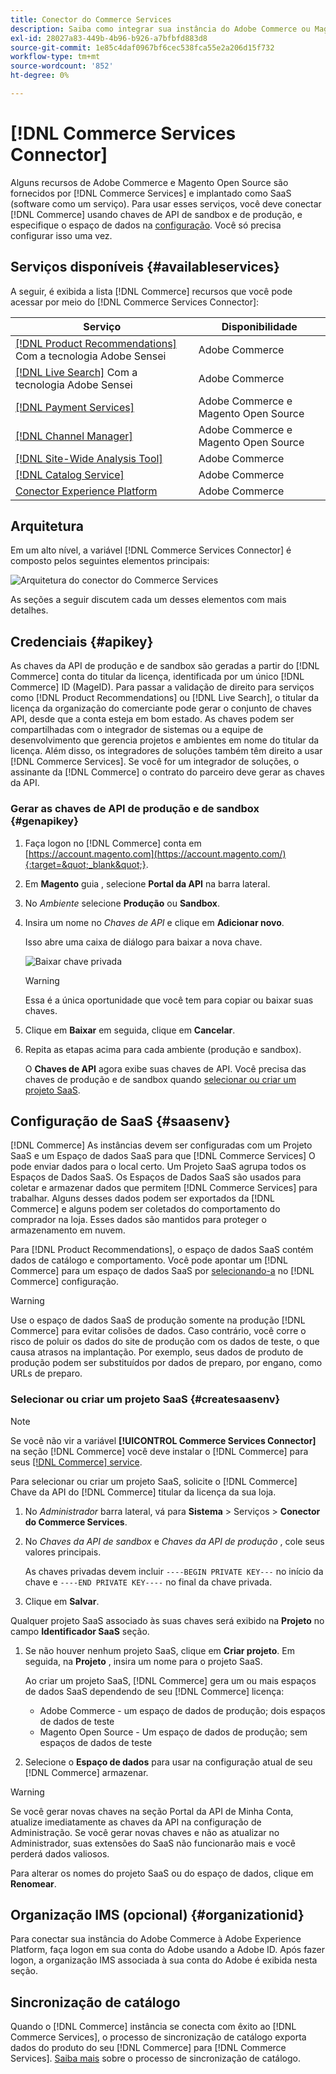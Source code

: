 ```yaml
---
title: Conector do Commerce Services
description: Saiba como integrar sua instância do Adobe Commerce ou Magento Open Source a serviços usando chaves de API de produção e de sandbox.
exl-id: 28027a83-449b-4b96-b926-a7bfbfd883d8
source-git-commit: 1e85c4daf0967bf6cec538fca55e2a206d15f732
workflow-type: tm+mt
source-wordcount: '852'
ht-degree: 0%

---
```


# [!DNL Commerce Services Connector]

Alguns recursos de Adobe Commerce e Magento Open Source são fornecidos por [!DNL Commerce Services]  e implantado como SaaS (software como um serviço). Para usar esses serviços, você deve conectar [!DNL Commerce] usando chaves de API de sandbox e de produção, e especifique o espaço de dados na [configuração](https://docs.magento.com/user-guide/configuration/services/saas.html). Você só precisa configurar isso uma vez.

## Serviços disponíveis {#availableservices}

A seguir, é exibida a lista [!DNL Commerce] recursos que você pode acessar por meio do [!DNL Commerce Services Connector]:

| Serviço | Disponibilidade |
| ---|--- |
| [[!DNL Product Recommendations]](/help/product-recommendations/overview.md) Com a tecnologia Adobe Sensei | Adobe Commerce |
| [[!DNL Live Search]](/help/live-search/overview.md) Com a tecnologia Adobe Sensei | Adobe Commerce |
| [[!DNL Payment Services]](/help/payment-services/overview.md) | Adobe Commerce e Magento Open Source |
| [[!DNL Channel Manager]](https://experienceleague.adobe.com/docs/commerce-channels/channel-manager/intro-to-channel-manager/overview.html) | Adobe Commerce e Magento Open Source |
| [[!DNL Site-Wide Analysis Tool]](https://experienceleague.adobe.com/docs/commerce-operations/tools/site-wide-analysis-tool/intro.html) | Adobe Commerce |
| [[!DNL Catalog Service]](/help/catalog-service/overview.md) | Adobe Commerce |
| [Conector Experience Platform](/help/experience-platform-connector/overview.md) | Adobe Commerce |

## Arquitetura

Em um alto nível, a variável [!DNL Commerce Services Connector] é composto pelos seguintes elementos principais:

![Arquitetura do conector do Commerce Services](assets/saas-config-sync-workflow.png)

As seções a seguir discutem cada um desses elementos com mais detalhes.

## Credenciais {#apikey}

As chaves da API de produção e de sandbox são geradas a partir do [!DNL Commerce] conta do titular da licença, identificada por um único [!DNL Commerce] ID (MageID). Para passar a validação de direito para serviços como [!DNL Product Recommendations] ou [!DNL Live Search], o titular da licença da organização do comerciante pode gerar o conjunto de chaves API, desde que a conta esteja em bom estado. As chaves podem ser compartilhadas com o integrador de sistemas ou a equipe de desenvolvimento que gerencia projetos e ambientes em nome do titular da licença. Além disso, os integradores de soluções também têm direito a usar [!DNL Commerce Services]. Se você for um integrador de soluções, o assinante da [!DNL Commerce] o contrato do parceiro deve gerar as chaves da API.

### Gerar as chaves de API de produção e de sandbox {#genapikey}

1. Faça logon no [!DNL Commerce] conta em [https://account.magento.com](https://account.magento.com/){:target=&quot;_blank&quot;}.

1. Em **Magento** guia , selecione **Portal da API** na barra lateral.

1. No _Ambiente_ selecione **Produção** ou **Sandbox**.

1. Insira um nome no _Chaves de API_ e clique em **Adicionar novo**.

   Isso abre uma caixa de diálogo para baixar a nova chave.

   ![Baixar chave privada](assets/download-api-private-key.png)

   >[!WARNING]
   >
   > Essa é a única oportunidade que você tem para copiar ou baixar suas chaves.

1. Clique em **Baixar** em seguida, clique em **Cancelar**.

1. Repita as etapas acima para cada ambiente (produção e sandbox).

   O **Chaves de API** agora exibe suas chaves de API. Você precisa das chaves de produção e de sandbox quando [selecionar ou criar um projeto SaaS](#createsaasenv).

## Configuração de SaaS {#saasenv}

[!DNL Commerce] As instâncias devem ser configuradas com um Projeto SaaS e um Espaço de dados SaaS para que [!DNL Commerce Services] O pode enviar dados para o local certo. Um Projeto SaaS agrupa todos os Espaços de Dados SaaS. Os Espaços de Dados SaaS são usados para coletar e armazenar dados que permitem [!DNL Commerce Services] para trabalhar. Alguns desses dados podem ser exportados da [!DNL Commerce] e alguns podem ser coletados do comportamento do comprador na loja. Esses dados são mantidos para proteger o armazenamento em nuvem.

Para [!DNL Product Recommendations], o espaço de dados SaaS contém dados de catálogo e comportamento. Você pode apontar um [!DNL Commerce] para um espaço de dados SaaS por [selecionando-a](https://docs.magento.com/user-guide/configuration/services/saas.html) no [!DNL Commerce] configuração.

>[!WARNING]
>
> Use o espaço de dados SaaS de produção somente na produção [!DNL Commerce] para evitar colisões de dados. Caso contrário, você corre o risco de poluir os dados do site de produção com os dados de teste, o que causa atrasos na implantação. Por exemplo, seus dados de produto de produção podem ser substituídos por dados de preparo, por engano, como URLs de preparo.

### Selecionar ou criar um projeto SaaS {#createsaasenv}

>[!NOTE]
>
> Se você não vir a variável **[!UICONTROL Commerce Services Connector]** na seção [!DNL Commerce] você deve instalar o [!DNL Commerce] para seus [[!DNL Commerce] service](#availableservices).

Para selecionar ou criar um projeto SaaS, solicite o [!DNL Commerce] Chave da API do [!DNL Commerce] titular da licença da sua loja.

1. No _Administrador_ barra lateral, vá para **Sistema** > Serviços > **Conector do Commerce Services**.

1. No _Chaves da API de sandbox_ e _Chaves da API de produção_ , cole seus valores principais.

   As chaves privadas devem incluir `----BEGIN PRIVATE KEY---` no início da chave e `----END PRIVATE KEY----` no final da chave privada.

1. Clique em **Salvar**.

Qualquer projeto SaaS associado às suas chaves será exibido na **Projeto** no campo **Identificador SaaS** seção.

1. Se não houver nenhum projeto SaaS, clique em **Criar projeto**. Em seguida, na **Projeto** , insira um nome para o projeto SaaS.

   Ao criar um projeto SaaS, [!DNL Commerce] gera um ou mais espaços de dados SaaS dependendo de seu [!DNL Commerce] licença:
   - Adobe Commerce - um espaço de dados de produção; dois espaços de dados de teste
   - Magento Open Source - Um espaço de dados de produção; sem espaços de dados de teste

1. Selecione o **Espaço de dados** para usar na configuração atual de seu [!DNL Commerce] armazenar.

>[!WARNING]
>
> Se você gerar novas chaves na seção Portal da API de Minha Conta, atualize imediatamente as chaves da API na configuração de Administração. Se você gerar novas chaves e não as atualizar no Administrador, suas extensões do SaaS não funcionarão mais e você perderá dados valiosos.

Para alterar os nomes do projeto SaaS ou do espaço de dados, clique em **Renomear**.

## Organização IMS (opcional) {#organizationid}

Para conectar sua instância do Adobe Commerce à Adobe Experience Platform, faça logon em sua conta do Adobe usando a Adobe ID. Após fazer logon, a organização IMS associada à sua conta do Adobe é exibida nesta seção.

## Sincronização de catálogo

Quando o [!DNL Commerce] instância se conecta com êxito ao [!DNL Commerce Services], o processo de sincronização de catálogo exporta dados do produto do seu [!DNL Commerce] para [!DNL Commerce Services]. [Saiba mais](catalog-sync.md) sobre o processo de sincronização de catálogo.

